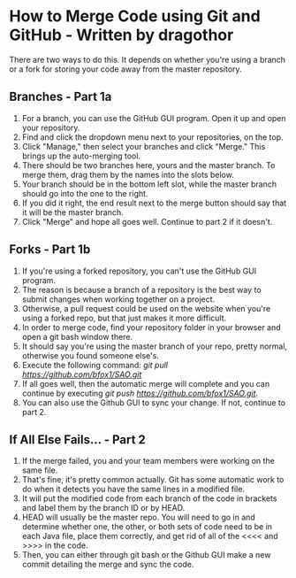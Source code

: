 How to Merge Code using Git and GitHub - Written by dragothor
=============================================================

There are two ways to do this. It depends on whether you're using a branch or a fork for storing your code away from the master repository.

Branches - Part 1a
------------------

1. For a branch, you can use the GitHub GUI program. Open it up and open your repository.
2. Find and click the dropdown menu next to your repositories, on the top.
3. Click "Manage," then select your branches and click "Merge." This brings up the auto-merging tool.
4. There should be two branches here, yours and the master branch. To merge them, drag them by the names into the slots below.
5. Your branch should be in the bottom left slot, while the master branch should go into the one to the right.
6. If you did it right, the end result next to the merge button should say that it will be the master branch.
7. Click "Merge" and hope all goes well. Continue to part 2 if it doesn't.

Forks - Part 1b
---------------

1. If you're using a forked repository, you can't use the GitHub GUI program.
2. The reason is because a branch of a repository is the best way to submit changes when working together on a project.
3. Otherwise, a pull request could be used on the website when you're using a forked repo, but that just makes it more difficult.
4. In order to merge code, find your repository folder in your browser and open a git bash window there.
5. It should say you're using the master branch of your repo, pretty normal, otherwise you found someone else's.
6. Execute the following command: *git pull https://github.com/bfox1/SAO.git*
7. If all goes well, then the automatic merge will complete and you can continue by executing *git push https://github.com/bfox1/SAO.git*. 
8. You can also use the Github GUI to sync your change. If not, continue to part 2.

If All Else Fails... - Part 2
-----------------------------

1. If the merge failed, you and your team members were working on the same file.
2. That's fine, it's pretty common actually. Git has some automatic work to do when it detects you have the same lines in a modified file.
3. It will put the modified code from each branch of the code in brackets and label them by the branch ID or by HEAD.
4. HEAD will usually be the master repo. You will need to go in and determine whether one, the other, or both sets of code need to be in each Java file, place them correctly, and get rid of all of the <<<< and >>>> in the code.
5. Then, you can either through git bash or the Github GUI make a new commit detailing the merge and sync the code.